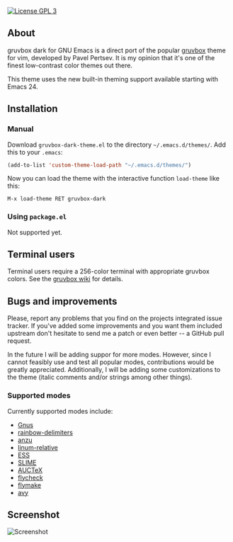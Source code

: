 [![License GPL 3][badge-license]](http://www.gnu.org/licenses/gpl-3.0.txt)

## About

gruvbox dark for GNU Emacs is a direct port of the popular
[gruvbox](https://github.com/morhetz/gruvbox) theme for vim, developed by Pavel
Pertsev.  It is my opinion that it's one of the finest low-contrast color themes
out there.

This theme uses the new built-in theming support available starting with Emacs
24.

## Installation

### Manual

Download `gruvbox-dark-theme.el` to the directory `~/.emacs.d/themes/`.  Add
this to your `.emacs`:

```lisp
(add-to-list 'custom-theme-load-path "~/.emacs.d/themes/")
```

Now you can load the theme with the interactive function `load-theme` like this:

`M-x load-theme RET gruvbox-dark`

### Using `package.el`

Not supported yet.

## Terminal users

Terminal users require a 256-color terminal with appropriate gruvbox colors.
See the
[gruvbox wiki](https://github.com/morhetz/gruvbox/wiki/Terminal-specific#a-256-color-gruvbox-palette-shellscript)
for details.

## Bugs and improvements

Please, report any problems that you find on the projects integrated issue
tracker. If you've added some improvements and you want them included upstream
don't hesitate to send me a patch or even better -- a GitHub pull request.

In the future I will be adding suppor for more modes.  However, since I cannot
feasibly use and test all popular modes, contributions would be greatly
appreciated.  Additionally, I will be adding some customizations to the theme
(italic comments and/or strings among other things).

### Supported modes

Currently supported modes include:

* [Gnus](http://www.gnus.org/)
* [rainbow-delimiters](https://github.com/jlr/rainbow-delimiters)
* [anzu](https://github.com/syohex/emacs-anzu)
* [linum-relative](https://github.com/coldnew/linum-relative)
* [ESS](http://ess.r-project.org/)
* [SLIME](https://common-lisp.net/project/slime/)
* [AUCTeX](https://www.gnu.org/software/auctex/)
* [flycheck](https://github.com/flycheck/flycheck)
* [flymake](https://www.gnu.org/software/emacs/manual/html_node/flymake/index.html)
* [avy](https://github.com/abo-abo/avy)

## Screenshot

![Screenshot][screenshot]


[badge-license]: https://img.shields.io/badge/license-GPL_3-green.svg
[screenshot]: https://raw.githubusercontent.com/d125q/gruvbox-dark-emacs/master/screenshot.png
